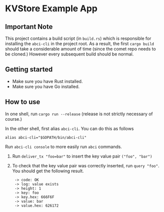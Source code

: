 # KVStore Example App

## Important Note

This project contains a build script (in `build.rs`) which is responsible for
installing the `abci-cli` in the project root. As a result, the first `cargo
build` should take a considerable amount of time (since the comet repo needs to
be cloned.) However every subsequent build should be normal.

## Getting started

- Make sure you have Rust installed.
- Make sure you have Go installed.

## How to use

In one shell, run `cargo run --release` (release is not strictly necessary of
course.)

In the other shell, first alias `abci-cli`. You can do this as follows

```
alias abci-cli="$GOPATH/bin/abci-cli"
```

Run `abci-cli console` to more easily run `abci` commands.

1. Run `deliver_tx "foo=bar"` to insert the key value pair `("foo", "bar")`
2. To check that the key value pair was correctly inserted, run `query "foo"`.
   You should get the following result.

   ```
    -> code: OK
    -> log: value exists
    -> height: 1
    -> key: foo
    -> key.hex: 666F6F
    -> value: bar
    -> value.hex: 626172
   ```
